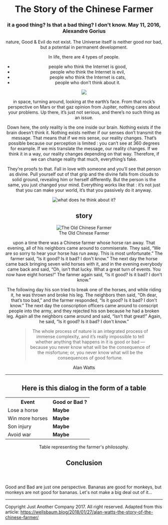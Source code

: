 <body>
<header>
<h1>The Story of the Chinese Farmer</h1>

<h3>it a good thing? Is that a bad thing? I don't know.
May 11, 2016, Alexandre Gorius</h3>



<p> nature, Good & Evil do not exist. The Universe itself is neither good nor bad, but a potential in permanent development.</p>


<p>In life, there are 4 types of people.</p>
<ul>
<li>people who think the Internet is good,</li>
<li>people who think the Internet is evil,</li>
<li>people who think the Internet is cats,</li>
<li>people who don't think about it.</li>
</ul>


<img src="https://cdn-images-1.medium.com/max/1000/1*2PCmLZyzQaF2pyKYkSTFpA.jpeg">

<p> in space, turning around, looking at the earth’s face. From that rock’s perspective on Mars or that gaz opinion from Jupiter, nothing cares about your problems. Up there, it’s just not serious, and there’s no such thing as an issue.</p>

<p>Down here, the only reality is the one inside our brain. Nothing exists if the brain doesn’t think it. Nothing exists neither if our senses don’t transmit the message. That means that if we mis sense, our reality changes. That’s possible because our perception is limited : you can’t see at 360 degrees for example. If we mis translate the message, our reality changes. If we think it in a way, our reality changes depending on that way. Therefore, if we can change reality that much, everything’s fake.</p>

<p>They’re proofs to that. Fall in love with someone and you’ll see that person as divine. Pull yourself out of that grip and the divine falls from clouds to solid ground, revealing him or herself differently. But the person is the same, you just changed your mind. Everything works like that : it’s not just that you can make your world, it’s that you passively do it anyway.</p>

<figure>
<img src ="http://static2.businessinsider.com/image/52fe8230eab8ea4275063b89/nasa-has-determined-where-the-mysterious-jelly-doughnut-rock-on-mars-came-from.jpg" alt="what does he think about it?">
</figure>

<h2> story </h2>
<figure>
<img src="https://cdn-images-1.medium.com/max/800/1*IQqkmPXYZuJViY5p-ymk0A.jpeg" alt="The Old Chinese Farmer"><figcaption>The Old Chinese Farmer</figcaption>
</figure>

<p> upon a time there was a Chinese farmer whose horse ran away. That evening, all of his neighbors came around to commiserate. They said, “We are so sorry to hear your horse has run away. This is most unfortunate.” The farmer said, “Is it good? Is it bad? I don't know.” The next day the horse came back bringing seven wild horses with it, and in the evening everybody came back and said, “Oh, isn’t that lucky. What a great turn of events. You now have eight horses!” The farmer again said, “Is it good? Is it bad? I don't know.” </p>

<p>The following day his son tried to break one of the horses, and while riding it, he was thrown and broke his leg. The neighbors then said, “Oh dear, that’s too bad,” and the farmer responded, “Is it good? Is it bad? I don't know.” The next day the conscription officers came around to conscript people into the army, and they rejected his son because he had a broken leg. Again all the neighbors came around and said, “Isn’t that great!” Again, he said, “Is it good? Is it bad? I don't know.”</p>

<figure>
   <blockquote>
<p>The whole process of nature is an integrated process of immense complexity, and it’s really impossible to tell whether anything that happens in it is good or bad — because you never know what will be the consequence of the misfortune; or, you never know what will be the consequences of good fortune.</p>
   </blockquote>

<figcaption>Alan Watts</figcaption>
</figure>

<hr>

<h2>Here is this dialog in the form of a table</h2>
<table>
    <tr>
      <th>Event </th>
      <th>Good or Bad ?</th>
      </tr>
      <tr>
         <td>Lose a horse</td>
         <td><strong>Maybe</strong></td>
      </tr>
      <tr>
         <td>Win more horses</td>
         <td><strong>Maybe</strong></td>
      </tr>
      <tr>
         <td>Son injury</td>
         <td><strong>Maybe</strong></td>
      </tr>
      <tr>
         <td>Avoid war</td>
         <td><strong>Maybe</strong></td>
      </tr>
</table>
  <caption>Table representing the farmer's philosophy.</caption>
 



<h2>Conclusion</h2>
</header>
<p class = "good">Good and Bad are just one perspective. Bananas are good for monkeys, but monkeys are not good for bananas. Let's not make a big deal out of it...</p>
</body>


<hr>
<footer>

Copyright Just Another Company 2017. All right reserved. Adapted from this article: <a href = "https://wellsbaum.blog/2018/01/27/alan-watts-the-story-of-the-chinese-farmer/" target ="_blank">https://wellsbaum.blog/2018/01/27/alan-watts-the-story-of-the-chinese-farmer/</a>

</footer>
</html>